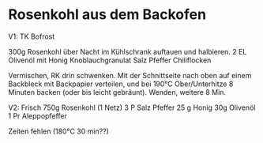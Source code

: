 # Rosenkohl aus dem Backofen
V1: TK Bofrost

300g Rosenkohl über Nacht im Kühlschrank auftauen und halbieren.
2 EL Olivenöl mit 
		Honig
		Knoblauchgranulat
		Salz
		Pfeffer
		Chiliflocken

Vermischen, RK drin schwenken. 
Mit der Schnittseite nach oben auf einem Backbleck mit Backpapier verteilen, und bei 190°C Ober/Unterhitze 8 Minuten backen (oder bis leicht gebräunt). Wenden, weitere 8 Min.

V2: Frisch
750g Rosenkohl (1 Netz)
3 P Salz
Pfeffer
25 g Honig
30g Olivenöl 
1 Pr Aleppopfeffer

Zeiten fehlen  (180°C 30 min??)
